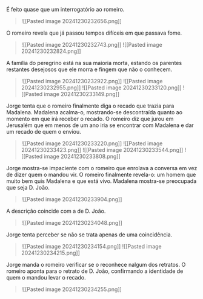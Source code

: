 É feito quase que um interrogatório ao romeiro.
>![[Pasted image 20241230232656.png]]

O romeiro revela que já passou tempos difíceis em que passava fome.
>![[Pasted image 20241230232743.png]]
>![[Pasted image 20241230232824.png]]

A família do peregrino está na sua maioria morta, estando os parentes restantes desejosos que ele morra e fingem que não o conhecem.
>![[Pasted image 20241230232922.png]]
>![[Pasted image 20241230232955.png]]
>![[Pasted image 20241230233120.png]]
>![[Pasted image 20241230233149.png]]

Jorge tenta que o romeiro finalmente diga o recado que trazia para Madalena. Madalena acalma-o, mostrando-se descontraída quanto ao momento em que irá receber o recado.
O romeiro diz que jurou em Jerusalém que em menos de um ano iria se encontrar com Madalena e dar um recado de quem o enviou.
>![[Pasted image 20241230233220.png]]
>![[Pasted image 20241230233423.png]]
>![[Pasted image 20241230233544.png]]
>![[Pasted image 20241230233808.png]]

Jorge mostra-se impaciente com o romeiro que enrolava a conversa em vez de dizer quem o mandou vir.
O romeiro finalmente revela-o: um homem que muito bem quis Madalena e que está vivo.
Madalena mostra-se preocupada que seja D. João.
>![[Pasted image 20241230233904.png]]

A descrição coincide com a de D. João.
>![[Pasted image 20241230234048.png]]

Jorge tenta perceber se não se trata apenas de uma coincidência.
>![[Pasted image 20241230234154.png]]
>![[Pasted image 20241230234215.png]]

Jorge manda o romeiro verificar se o reconhece nalgum dos retratos.
O romeiro aponta para o retrato de D. João, confirmando a identidade de quem o mandou levar o recado.
>![[Pasted image 20241230234255.png]]
